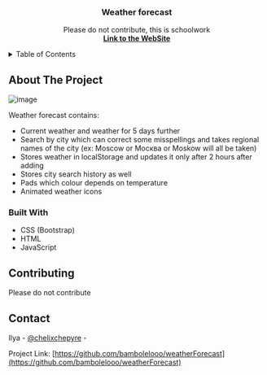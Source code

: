 <div align="center">
  <h3 align="center">Weather forecast</h3>

  <p align="center">
    Please do not contribute, this is schoolwork
    <br />
    <a href="https://bambolelooo.github.io/weatherForecast/"><strong>Link to the WebSite</strong></a>
  </p>
</div>



<!-- TABLE OF CONTENTS -->
<details>
  <summary>Table of Contents</summary>
  <ol>
    <li>
      <a href="#about-the-project">About The Project</a>
      <ul>
        <li><a href="#built-with">Built With</a></li>
      </ul>
    </li>
    <li><a href="#contributing">Contributing</a></li>
    <li><a href="#contact">Contact</a></li>
  </ol>
</details>



<!-- ABOUT THE PROJECT -->
## About The Project

![image](https://user-images.githubusercontent.com/63548697/201588606-617d84e8-0775-4975-ba47-257e123f1202.png)

Weather forecast contains:

* Current weather and weather for 5 days further
* Search by city which can correct some misspellings and takes regional names of the city (ex: Moscow or Москва or Moskow will all be taken)
* Stores weather in localStorage and updates it only after 2 hours after adding
* Stores city search history as well
* Pads which colour depends on temperature
* Animated weather icons


### Built With

* CSS (Bootstrap)
* HTML
* JavaScript


<!-- CONTRIBUTING -->
## Contributing

Please do not contribute



<!-- CONTACT -->
## Contact

Ilya - [@chelixchepyre](https://twitter.com/chelixchepyre) - 

Project Link: [https://github.com/bambolelooo/weatherForecast](https://github.com/bambolelooo/weatherForecast)
